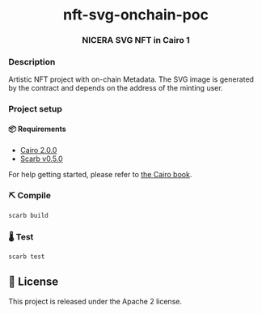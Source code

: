 <div align="center">
  <h1 align="center">nft-svg-onchain-poc</h1>

  <h3 align="center">NICERA SVG NFT in Cairo 1</h3>
</div>

### Description

Artistic NFT project with on-chain Metadata. The SVG image is generated by the contract and depends on the address of the minting user.

### Project setup

#### 📦 Requirements

- [Cairo 2.0.0](https://github.com/starkware-libs/cairo)
- [Scarb v0.5.0](https://github.com/software-mansion/scarb/releases)

For help getting started, please refer to [the Cairo book](https://cairo-book.github.io/ch01-01-installation.html).

### ⛏️ Compile

```bash
scarb build
```

### 🌡️ Test

```bash
scarb test
```

## 📄 License

This project is released under the Apache 2 license.
